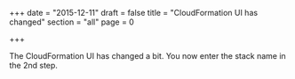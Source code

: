 +++
date = "2015-12-11"
draft = false
title = "CloudFormation UI has changed"
section = "all"
page = 0

+++

The CloudFormation UI has changed a bit. You now enter the stack name in the 2nd step. 
